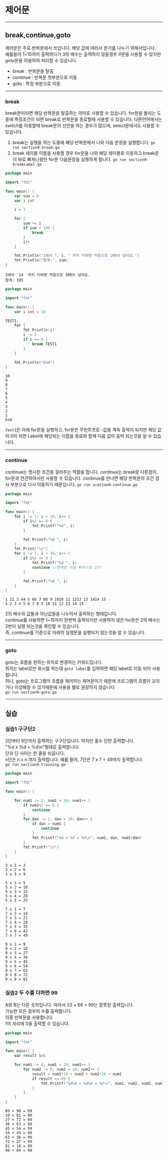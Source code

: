 # 제어문

---

## break,continue,goto

제어문은 주로 반복문에서 쓰입니다. 해당 값에 따라서 분기를 나누기 위해서입니다.<br>
예를들어 1~10까지 출력하다가 3의 배수는 출력하지 않을경우 if문을 사용할 수 있지만 goto문을 이용하여 처리할 수 있습니다.<br>

- break : 반복문을 탈출
- continue : 반복문 첫부분으로 이동
- goto : 특정 부분으로 이동

---

### break

break문이라면 해당 반복문을 탈출하는 의미로 사용할 수 있습니다.
for문을 돌리는 도중에 특정조건이 되면 break로 반복문을 종료할때 사용할 수 있습니다.
다른언어에서는 switch를 이용할때 break문의 선언을 하는 경우가 많으며, select문에서도 사용할 수 있습니다.

1. break는 실행을 하는 도중에 해당 반복문에서 나와 다음 문장을 실행합니다.
   `go run section9-break.go`
2. break 레이블 이름을 사용할 경우 for문을 나와 해당 레이블로 이동하고 break문이 바로 빠져나왔던 for문 다음문장을 실행하게 됩니다.
   `go run section9-breakLabel.go`

```go
package main

import "fmt"

func main() {
	var sum = 0
	var i int

	i = 1

	for {
		sum += i
		if sum > 100 {
			break
		}
		i++
	}

	fmt.Println("1에서 ", i, " 까지 더하면 처음으로 100이 넘어요.")
	fmt.Println("합계:", sum)
}
```

```
1에서  14  까지 더하면 처음으로 100이 넘어요.
합계: 105
```

```go
package main

import "fmt"

func main() {
	var i int = 10

TEST1:
	for {
		fmt.Println(i)
		i -= 1
		if i == 0 {
			break TEST1
		}
	}

	fmt.Println("End")
}
```

```
10
9
8
7
6
5
4
3
2
1
End
```

`Test1`은 아래 for문을 실행하고, for문은 무한루프로 -값을 계속 출력이 되지만
해당 값이 0이 되면 Label에 해당되는 이름을 종료와 함께 다음 값이 출력 되는것을 알 수 있습니다.

---

### continue

continue는 명시한 조건을 걸러주는 역활을 합니다.
continue는 break랑 다른점이, for문과 연관하여서만 사용할 수 있습니다. continue를 만나면 해당 반복문의 조건 검사 부분으로 다시 이동하기 때문입니다.
`go run scetion9-continue.go`

```go
package main

import "fmt"

func main() {
	for i := 1; i < 16; i++ {
		if i%2 == 0 {
			fmt.Printf("%d", i)
		}

		fmt.Printf("%d ", i)
	}
	fmt.Print("\n")
	for i := 1; i < 16; i++ {
		if i%2 == 0 {
			fmt.Printf("%d ", i)
			continue //반복문 처음 부분으로 간다
		}

		fmt.Printf("%d ", i)
	}
}
```

```
1 22 3 44 5 66 7 88 9 1010 11 1212 13 1414 15
1 2 3 4 5 6 7 8 9 10 11 12 13 14 15
```

2의 배수의 값들과 아닌값들을 나누어서 출력하는 형태입니다.<br>
continue를 사용하면 1~15까지 한번씩 출력되지만 사용하지 않은 for문은 2의 배수는 2번이 실행 되는것을 확인할 수 있습니다.<br>
즉, continue를 기준으로 아래의 실행문을 실행되지 않는것을 알 수 있습니다.<br>

---

### goto

goto는 흐름을 원하는 위치로 변경하는 키워드입니다.<br>
위치는 label로만 표시를 하는데 `goto label`를 입력하면 해당 label로 이동 되어 사용됩니다.<br>
허나, goto는 프로그램이 흐름을 제어하는 제어문이기 때문에 프로그램의 흐름이 꼬이거나 이상해질 수 있기때문에 사용을 별로 권장하지 않습니다<br>
`go run section9-goto.go`

---

## 실습

### 실습1 구구단2

2단부터 9단까지 출력하는 구구단입니다. 하지만 홀수 단만 출력합니다.<br>
"%d x %d = %d\n"형태로 출력합니다.<br>
단과 단 사이는 한 줄을 비웁니다.<br>
n단은 n x n 까지 출력합니다. 예를 들어, 7단은 7 x 7 = 49까지 출력합니다.<br>
`go run section9-training.go`

```go
package main

import "fmt"

func main() {

	for num1 := 2; num1 < 10; num1++ {
		if num1%2 == 0 {
			continue
		}
		for dan := 1; dan < 10; dan++ {
			if dan > num1 {
				continue
			}
			fmt.Printf("%d x %d = %d\n", num1, dan, num1*dan)
		}
		fmt.Printf("\n")
	}
}
```

```
3 x 1 = 3
3 x 2 = 6
3 x 3 = 9

5 x 1 = 5
5 x 2 = 10
5 x 3 = 15
5 x 4 = 20
5 x 5 = 25

7 x 1 = 7
7 x 2 = 14
7 x 3 = 21
7 x 4 = 28
7 x 5 = 35
7 x 6 = 42
7 x 7 = 49

9 x 1 = 9
9 x 2 = 18
9 x 3 = 27
9 x 4 = 36
9 x 5 = 45
9 x 6 = 54
9 x 7 = 63
9 x 8 = 72
9 x 9 = 81

```

### 실습2 두 수를 더하면 99

A와 B는 다른 숫자입니다. 따라서 33 + 66 = 99는 잘못된 출력입니다.<br>
가능한 모든 경우의 수를 출력합니다.<br>
이중 반복문을 사용합니다.<br>
1의 자리에 0을 출력할 수 있습니다.<br>

```go
package main

import "fmt"

func main() {
	var result int

	for num1 := 0; num1 < 10; num1++ {
		for num2 := 0; num2 < 10; num2++ {
			result = num1*10 + num2 + num2*10 + num1
			if result == 99 {
				fmt.Printf("%d%d + %d%d = %d\n", num1, num2, num2, num1, result)
			}
		}
	}
}
```

```
09 + 90 = 99
18 + 81 = 99
27 + 72 = 99
36 + 63 = 99
45 + 54 = 99
54 + 45 = 99
63 + 36 = 99
72 + 27 = 99
81 + 18 = 99
90 + 09 = 99
```
